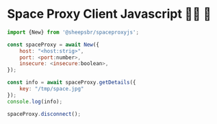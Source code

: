# Space Proxy Client Javascript 🧑‍🚀 👾

```javascript
import {New} from '@sheepsbr/spaceproxyjs';

const spaceProxy = await New({
    host: "<host:strig>",
    port: <port:number>,
    insecure: <insecure:boolean>,
});

const info = await spaceProxy.getDetails({
    key: "/tmp/space.jpg"
});
console.log(info);

spaceProxy.disconnect();

```